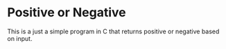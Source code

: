 # Positive or Negative 
This is a just a simple program in C that returns positive or negative based on input.
